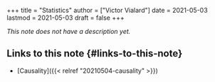 +++
title = "Statistics"
author = ["Victor Vialard"]
date = 2021-05-03
lastmod = 2021-05-03
draft = false
+++

_This note does not have a description yet._

## Links to this note {#links-to-this-note}

- [Causality]({{< relref "20210504-causality" >}})

